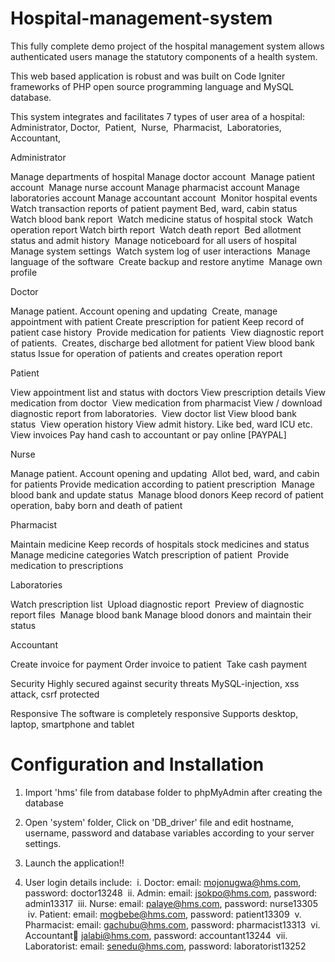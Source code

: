 # Hospital-management-system

This fully complete demo project of the hospital management system allows authenticated users manage the statutory components of a health system.










This web based application is robust and was built on Code Igniter frameworks of PHP open source programming language and MySQL database.









This system integrates and facilitates 7 types of user area of a hospital:
Administrator,
Doctor, 
Patient, 
Nurse, 
Pharmacist, 
Laboratories, 
Accountant,




Administrator

Manage departments of hospital
Manage doctor account 
Manage patient account 
Manage nurse account
Manage pharmacist account
Manage laboratories account
Manage accountant account 
Monitor hospital events
Watch transaction reports of patient payment Bed, ward, cabin status 
Watch blood bank report 
Watch medicine status of hospital stock 
Watch operation report Watch birth report 
Watch death report 
Bed allotment status and admit history 
Manage noticeboard for all users of hospital 
Manage system settings 
Watch system log of user interactions 
Manage language of the software 
Create backup and restore anytime 
Manage own profile



Doctor

Manage patient. Account opening and updating 
Create, manage appointment with patient
Create prescription for patient Keep record of patient case history 
Provide medication for patients 
View diagnostic report of patients. 
Creates, discharge bed allotment for patient
View blood bank status
Issue for operation of patients and creates operation report


Patient

View appointment list and status with doctors
View prescription details View medication from doctor 
View medication from pharmacist View / download diagnostic report from laboratories. 
View doctor list View blood bank status 
View operation history View admit history. Like bed, ward ICU etc. 
View invoices Pay hand cash to accountant or pay online [PAYPAL]

Nurse

Manage patient. 
Account opening and updating 
Allot bed, ward, and cabin for patients
Provide medication according to patient prescription 
Manage blood bank and update status 
Manage blood donors Keep record of patient operation, baby born and death of patient

Pharmacist

Maintain medicine Keep records of hospitals stock medicines and status
Manage medicine categories Watch prescription of patient 
Provide medication to prescriptions

Laboratories

Watch prescription list 
Upload diagnostic report 
Preview of diagnostic report files 
Manage blood bank Manage blood donors and maintain their status

Accountant

Create invoice for payment Order invoice to patient 
Take cash payment

Security
Highly secured against security threats MySQL-injection, xss attack, csrf protected

Responsive
The software is completely responsive Supports desktop, laptop, smartphone and tablet

# Configuration and Installation
1. Import 'hms' file from database folder to phpMyAdmin after creating the database
2. Open 'system' folder, Click on 'DB_driver' file and edit hostname, username, password and database variables
   according to your server settings.
3. Launch the application!!



4. User login details include:
  i. Doctor: email: mojonugwa@hms.com, password: doctor13248
  ii. Admin: email: jsokpo@hms.com, password: admin13317
  iii. Nurse: email: palaye@hms.com, password: nurse13305
  iv. Patient: email: mogbebe@hms.com, password: patient13309
  v. Pharmacist: email: gachubu@hms.com, password: pharmacist13313
  vi. Accountant:email: jalabi@hms.com, password: accountant13244
  vii. Laboratorist: email: senedu@hms.com, password: laboratorist13252
  
